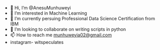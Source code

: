 - 👋 Hi, I’m @AnesuMunhuweyi
- 👀 I’m interested in Machine Learning
- 🌱 I’m currently persuing  Professional Data Science Certification from IBM
- 💞️ I’m looking to collaborate on writing scripts in python
- 📫 How to reach me munhuweyia02@gmail.com 
-  instagram- witspeculates

<!---
AnesuMunhuweyi/AnesuMunhuweyi is a ✨ special ✨ repository because its `README.md` (this file) appears on your GitHub profile.
You can click the Preview link to take a look at your changes.
--->
